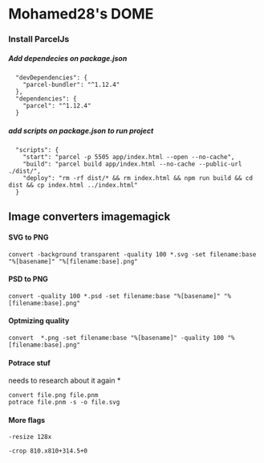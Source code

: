 # Mohamed28's DOME

### Install ParcelJs
##### Add dependecies on package.json
~~~
  "devDependencies": {
    "parcel-bundler": "^1.12.4"
  },
  "dependencies": {
    "parcel": "^1.12.4"
  }
~~~

##### add scripts on package.json to run project
~~~
  "scripts": {
    "start": "parcel -p 5505 app/index.html --open --no-cache",
    "build": "parcel build app/index.html --no-cache --public-url ./dist/",
    "deploy": "rm -rf dist/* && rm index.html && npm run build && cd dist && cp index.html ../index.html"
  }
~~~

## Image converters imagemagick

#### SVG to PNG
~~~
convert -background transparent -quality 100 *.svg -set filename:base "%[basename]" "%[filename:base].png"
~~~

#### PSD to PNG
~~~ 
convert -quality 100 *.psd -set filename:base "%[basename]" "%[filename:base].png"
~~~

#### Optmizing quality
~~~
convert  *.png -set filename:base "%[basename]" -quality 100 "%[filename:base].png"
~~~
#### Potrace stuf
needs to research about it again *
~~~
convert file.png file.pnm
potrace file.pnm -s -o file.svg
~~~

#### More flags
~~~
-resize 128x

-crop 810.x810+314.5+0 
~~~